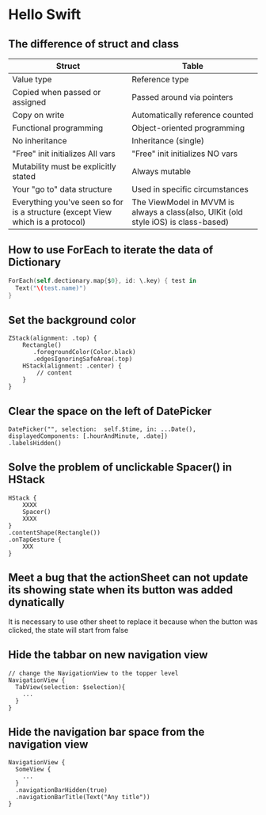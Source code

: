 # Hello Swift

## The difference of struct and class
| Struct | Table |
| ----------- | ----------- |
| Value type | Reference type |
| Copied when passed or assigned | Passed around via pointers |
| Copy on write | Automatically reference counted |
| Functional programming | Object-oriented programming |
| No inheritance | Inheritance (single) |
| "Free" init initializes All vars | "Free" init initializes NO vars |
| Mutability must be explicitly stated | Always mutable | 
| Your "go to" data structure | Used in specific circumstances |
| Everything you've seen so for is a structure (except View which is a protocol) | The ViewModel in MVVM is always a class(also, UIKit (old style iOS) is class-based)

## How to use ForEach to iterate the data of Dictionary

```Swift
ForEach(self.dectionary.map{$0}, id: \.key) { test in
  Text("\(test.name)")
}
```

## Set the background color 
```
ZStack(alignment: .top) {
    Rectangle()
       .foregroundColor(Color.black)
       .edgesIgnoringSafeArea(.top)
    HStack(alignment: .center) {
        // content                 
    }
}
```


## Clear the space on the left of DatePicker
```
DatePicker("", selection:  self.$time, in: ...Date(), displayedComponents: [.hourAndMinute, .date])
.labelsHidden()
```

## Solve the problem of unclickable Spacer() in HStack
```
HStack {
    XXXX
    Spacer()
    XXXX
}
.contentShape(Rectangle())
.onTapGesture {
    XXX
}
```

## Meet a bug that the actionSheet can not update its showing state when its button was added dynatically 
It is necessary to use other sheet to replace it because when the button was clicked, the state will start from false

## Hide the tabbar on new navigation view
```
// change the NavigationView to the topper level
NavigationView {
  TabView(selection: $selection){
    ...
  }
}
```
## Hide the navigation bar space from the navigation view
```
NavigationView {
  SomeView {
    ...
  }
  .navigationBarHidden(true)
  .navigationBarTitle(Text("Any title"))
}
```
